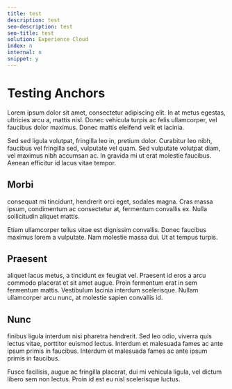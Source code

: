 ```yaml
---
title: test
description: test
seo-description: test
seo-title: test
solution: Experience Cloud
index: n
internal: n
snippet: y
---
```


# Testing Anchors

Lorem ipsum dolor sit amet, consectetur adipiscing elit. In at metus egestas, ultricies arcu a, mattis nisl. Donec vehicula turpis ac felis ullamcorper, vel faucibus dolor maximus. Donec mattis eleifend velit et lacinia. 

Sed sed ligula volutpat, fringilla leo in, pretium dolor. Curabitur leo nibh, faucibus vel fringilla sed, vulputate vel quam. Sed vulputate volutpat diam, vel maximus nibh accumsan ac. In gravida mi ut erat molestie faucibus. Aenean efficitur id lacus vitae tempor. 

## Morbi 

consequat mi tincidunt, hendrerit orci eget, sodales magna. Cras massa ipsum, condimentum ac consectetur at, fermentum convallis ex. Nulla sollicitudin aliquet mattis. 

Etiam ullamcorper tellus vitae est dignissim convallis. Donec faucibus maximus lorem a vulputate. Nam molestie massa dui. Ut at tempus turpis.

## Praesent 

aliquet lacus metus, a tincidunt ex feugiat vel. Praesent id eros a arcu commodo placerat et sit amet augue. Proin fermentum erat in sem fermentum mattis. Vestibulum lacinia interdum scelerisque. Nullam ullamcorper arcu nunc, at molestie sapien convallis id. 

## Nunc 

finibus ligula interdum nisi pharetra hendrerit. Sed leo odio, viverra quis lectus vitae, porttitor euismod lectus. Interdum et malesuada fames ac ante ipsum primis in faucibus. Interdum et malesuada fames ac ante ipsum primis in faucibus. 

Fusce facilisis, augue ac fringilla placerat, dui mi vehicula ligula, vel dictum libero sem non lectus. Proin id est eu nisl scelerisque luctus.

